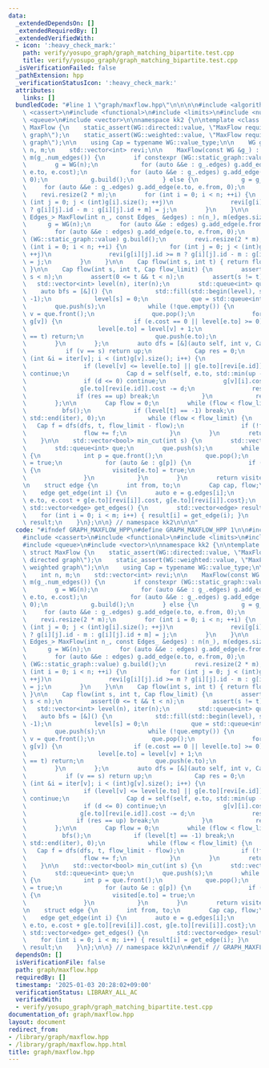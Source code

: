 ```yaml
---
data:
  _extendedDependsOn: []
  _extendedRequiredBy: []
  _extendedVerifiedWith:
  - icon: ':heavy_check_mark:'
    path: verify/yosupo_graph/graph_matching_bipartite.test.cpp
    title: verify/yosupo_graph/graph_matching_bipartite.test.cpp
  _isVerificationFailed: false
  _pathExtension: hpp
  _verificationStatusIcon: ':heavy_check_mark:'
  attributes:
    links: []
  bundledCode: "#line 1 \"graph/maxflow.hpp\"\n\n\n\n#include <algorithm>\n#include\
    \ <cassert>\n#include <functional>\n#include <limits>\n#include <numeric>\n#include\
    \ <queue>\n#include <vector>\n\nnamespace kk2 {\n\ntemplate <class WG> struct\
    \ MaxFlow {\n    static_assert(WG::directed::value, \"MaxFlow requires directed\
    \ graph\");\n    static_assert(WG::weighted::value, \"MaxFlow requires weighted\
    \ graph\");\n\n    using Cap = typename WG::value_type;\n\n    WG g;\n    int\
    \ n, m;\n    std::vector<int> revi;\n\n    MaxFlow(const WG &g_) : n(g_.num_vertices()),\
    \ m(g_.num_edges()) {\n        if constexpr (WG::static_graph::value) {\n    \
    \        g = WG(n);\n            for (auto &&e : g_.edges) g.add_edge(e.from,\
    \ e.to, e.cost);\n            for (auto &&e : g_.edges) g.add_edge(e.to, e.from,\
    \ 0);\n            g.build();\n        } else {\n            g = g_;\n       \
    \     for (auto &&e : g_.edges) g.add_edge(e.to, e.from, 0);\n        }\n    \
    \    revi.resize(2 * m);\n        for (int i = 0; i < n; ++i) {\n            for\
    \ (int j = 0; j < (int)g[i].size(); ++j)\n                revi[g[i][j].id >= m\
    \ ? g[i][j].id - m : g[i][j].id + m] = j;\n        }\n    }\n\n    template <class\
    \ Edges_> MaxFlow(int n_, const Edges_ &edges) : n(n_), m(edges.size()) {\n  \
    \      g = WG(n);\n        for (auto &&e : edges) g.add_edge(e.from, e.to, e.cost);\n\
    \        for (auto &&e : edges) g.add_edge(e.to, e.from, 0);\n        if constexpr\
    \ (WG::static_graph::value) g.build();\n        revi.resize(2 * m);\n        for\
    \ (int i = 0; i < n; ++i) {\n            for (int j = 0; j < (int)g[i].size();\
    \ ++j)\n                revi[g[i][j].id >= m ? g[i][j].id - m : g[i][j].id + m]\
    \ = j;\n        }\n    }\n\n    Cap flow(int s, int t) { return flow(s, t, std::numeric_limits<Cap>::max());\
    \ }\n\n    Cap flow(int s, int t, Cap flow_limit) {\n        assert(0 <= s &&\
    \ s < n);\n        assert(0 <= t && t < n);\n        assert(s != t);\n\n     \
    \   std::vector<int> level(n), iter(n);\n        std::queue<int> que;\n\n    \
    \    auto bfs = [&]() {\n            std::fill(std::begin(level), std::end(level),\
    \ -1);\n            level[s] = 0;\n            que = std::queue<int>();\n    \
    \        que.push(s);\n            while (!que.empty()) {\n                int\
    \ v = que.front();\n                que.pop();\n                for (auto &e :\
    \ g[v]) {\n                    if (e.cost == 0 || level[e.to] >= 0) continue;\n\
    \                    level[e.to] = level[v] + 1;\n                    if (e.to\
    \ == t) return;\n                    que.push(e.to);\n                }\n    \
    \        }\n        };\n        auto dfs = [&](auto self, int v, Cap up) {\n \
    \           if (v == s) return up;\n            Cap res = 0;\n            for\
    \ (int &i = iter[v]; i < (int)g[v].size(); i++) {\n                auto &e = g[v][i];\n\
    \                if (level[v] <= level[e.to] || g[e.to][revi[e.id]].cost == 0)\
    \ continue;\n                Cap d = self(self, e.to, std::min(up - res, g[e.to][revi[e.id]].cost));\n\
    \                if (d <= 0) continue;\n                g[v][i].cost += d;\n \
    \               g[e.to][revi[e.id]].cost -= d;\n                res += d;\n  \
    \              if (res == up) break;\n            }\n            return res;\n\
    \        };\n\n        Cap flow = 0;\n        while (flow < flow_limit) {\n  \
    \          bfs();\n            if (level[t] == -1) break;\n            std::fill(std::begin(iter),\
    \ std::end(iter), 0);\n            while (flow < flow_limit) {\n             \
    \   Cap f = dfs(dfs, t, flow_limit - flow);\n                if (!f) break;\n\
    \                flow += f;\n            }\n        }\n        return flow;\n\
    \    }\n\n    std::vector<bool> min_cut(int s) {\n        std::vector<bool> visited(n);\n\
    \        std::queue<int> que;\n        que.push(s);\n        while (!que.empty())\
    \ {\n            int p = que.front();\n            que.pop();\n            visited[p]\
    \ = true;\n            for (auto &e : g[p]) {\n                if (e.cost && !visited[e.to])\
    \ {\n                    visited[e.to] = true;\n                    que.push(e.to);\n\
    \                }\n            }\n        }\n        return visited;\n    }\n\
    \n    struct edge {\n        int from, to;\n        Cap cap, flow;\n    };\n\n\
    \    edge get_edge(int i) {\n        auto e = g.edges[i];\n        return edge{e.from,\
    \ e.to, e.cost + g[e.to][revi[i]].cost, g[e.to][revi[i]].cost};\n    }\n\n   \
    \ std::vector<edge> get_edges() {\n        std::vector<edge> result(m);\n    \
    \    for (int i = 0; i < m; i++) { result[i] = get_edge(i); }\n        return\
    \ result;\n    }\n};\n\n} // namespace kk2\n\n\n"
  code: "#ifndef GRAPH_MAXFLOW_HPP\n#define GRAPH_MAXFLOW_HPP 1\n\n#include <algorithm>\n\
    #include <cassert>\n#include <functional>\n#include <limits>\n#include <numeric>\n\
    #include <queue>\n#include <vector>\n\nnamespace kk2 {\n\ntemplate <class WG>\
    \ struct MaxFlow {\n    static_assert(WG::directed::value, \"MaxFlow requires\
    \ directed graph\");\n    static_assert(WG::weighted::value, \"MaxFlow requires\
    \ weighted graph\");\n\n    using Cap = typename WG::value_type;\n\n    WG g;\n\
    \    int n, m;\n    std::vector<int> revi;\n\n    MaxFlow(const WG &g_) : n(g_.num_vertices()),\
    \ m(g_.num_edges()) {\n        if constexpr (WG::static_graph::value) {\n    \
    \        g = WG(n);\n            for (auto &&e : g_.edges) g.add_edge(e.from,\
    \ e.to, e.cost);\n            for (auto &&e : g_.edges) g.add_edge(e.to, e.from,\
    \ 0);\n            g.build();\n        } else {\n            g = g_;\n       \
    \     for (auto &&e : g_.edges) g.add_edge(e.to, e.from, 0);\n        }\n    \
    \    revi.resize(2 * m);\n        for (int i = 0; i < n; ++i) {\n            for\
    \ (int j = 0; j < (int)g[i].size(); ++j)\n                revi[g[i][j].id >= m\
    \ ? g[i][j].id - m : g[i][j].id + m] = j;\n        }\n    }\n\n    template <class\
    \ Edges_> MaxFlow(int n_, const Edges_ &edges) : n(n_), m(edges.size()) {\n  \
    \      g = WG(n);\n        for (auto &&e : edges) g.add_edge(e.from, e.to, e.cost);\n\
    \        for (auto &&e : edges) g.add_edge(e.to, e.from, 0);\n        if constexpr\
    \ (WG::static_graph::value) g.build();\n        revi.resize(2 * m);\n        for\
    \ (int i = 0; i < n; ++i) {\n            for (int j = 0; j < (int)g[i].size();\
    \ ++j)\n                revi[g[i][j].id >= m ? g[i][j].id - m : g[i][j].id + m]\
    \ = j;\n        }\n    }\n\n    Cap flow(int s, int t) { return flow(s, t, std::numeric_limits<Cap>::max());\
    \ }\n\n    Cap flow(int s, int t, Cap flow_limit) {\n        assert(0 <= s &&\
    \ s < n);\n        assert(0 <= t && t < n);\n        assert(s != t);\n\n     \
    \   std::vector<int> level(n), iter(n);\n        std::queue<int> que;\n\n    \
    \    auto bfs = [&]() {\n            std::fill(std::begin(level), std::end(level),\
    \ -1);\n            level[s] = 0;\n            que = std::queue<int>();\n    \
    \        que.push(s);\n            while (!que.empty()) {\n                int\
    \ v = que.front();\n                que.pop();\n                for (auto &e :\
    \ g[v]) {\n                    if (e.cost == 0 || level[e.to] >= 0) continue;\n\
    \                    level[e.to] = level[v] + 1;\n                    if (e.to\
    \ == t) return;\n                    que.push(e.to);\n                }\n    \
    \        }\n        };\n        auto dfs = [&](auto self, int v, Cap up) {\n \
    \           if (v == s) return up;\n            Cap res = 0;\n            for\
    \ (int &i = iter[v]; i < (int)g[v].size(); i++) {\n                auto &e = g[v][i];\n\
    \                if (level[v] <= level[e.to] || g[e.to][revi[e.id]].cost == 0)\
    \ continue;\n                Cap d = self(self, e.to, std::min(up - res, g[e.to][revi[e.id]].cost));\n\
    \                if (d <= 0) continue;\n                g[v][i].cost += d;\n \
    \               g[e.to][revi[e.id]].cost -= d;\n                res += d;\n  \
    \              if (res == up) break;\n            }\n            return res;\n\
    \        };\n\n        Cap flow = 0;\n        while (flow < flow_limit) {\n  \
    \          bfs();\n            if (level[t] == -1) break;\n            std::fill(std::begin(iter),\
    \ std::end(iter), 0);\n            while (flow < flow_limit) {\n             \
    \   Cap f = dfs(dfs, t, flow_limit - flow);\n                if (!f) break;\n\
    \                flow += f;\n            }\n        }\n        return flow;\n\
    \    }\n\n    std::vector<bool> min_cut(int s) {\n        std::vector<bool> visited(n);\n\
    \        std::queue<int> que;\n        que.push(s);\n        while (!que.empty())\
    \ {\n            int p = que.front();\n            que.pop();\n            visited[p]\
    \ = true;\n            for (auto &e : g[p]) {\n                if (e.cost && !visited[e.to])\
    \ {\n                    visited[e.to] = true;\n                    que.push(e.to);\n\
    \                }\n            }\n        }\n        return visited;\n    }\n\
    \n    struct edge {\n        int from, to;\n        Cap cap, flow;\n    };\n\n\
    \    edge get_edge(int i) {\n        auto e = g.edges[i];\n        return edge{e.from,\
    \ e.to, e.cost + g[e.to][revi[i]].cost, g[e.to][revi[i]].cost};\n    }\n\n   \
    \ std::vector<edge> get_edges() {\n        std::vector<edge> result(m);\n    \
    \    for (int i = 0; i < m; i++) { result[i] = get_edge(i); }\n        return\
    \ result;\n    }\n};\n\n} // namespace kk2\n\n#endif // GRAPH_MAXFLOW_HPP\n"
  dependsOn: []
  isVerificationFile: false
  path: graph/maxflow.hpp
  requiredBy: []
  timestamp: '2025-01-03 20:28:02+09:00'
  verificationStatus: LIBRARY_ALL_AC
  verifiedWith:
  - verify/yosupo_graph/graph_matching_bipartite.test.cpp
documentation_of: graph/maxflow.hpp
layout: document
redirect_from:
- /library/graph/maxflow.hpp
- /library/graph/maxflow.hpp.html
title: graph/maxflow.hpp
---
```

